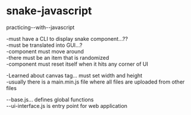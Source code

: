 # snake-javascript

practicing--with--javascript

<!-- thinking -->

-must have a CLI to display snake component...??<br />
-must be translated into GUI...?<br />
-component must move around<br />
-there must be an item that is randomized<br />
-component must reset itself when it hits any corner of UI<br />

<!-- learning -->

-Learned about canvas tag... must set width and height<br />
-usually there is a main.min.js file where all files are uploaded from other files<br />

--base.js... defines global functions<br />
--ui-interface.js is entry point for web application<br />
